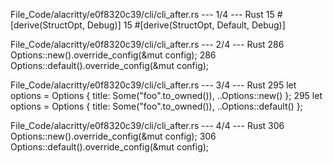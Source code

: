 File_Code/alacritty/e0f8320c39/cli/cli_after.rs --- 1/4 --- Rust
15 #[derive(StructOpt, Debug)]                                                                                                                               15 #[derive(StructOpt, Default, Debug)]

File_Code/alacritty/e0f8320c39/cli/cli_after.rs --- 2/4 --- Rust
286         Options::new().override_config(&mut config);                                                                                                     286         Options::default().override_config(&mut config);

File_Code/alacritty/e0f8320c39/cli/cli_after.rs --- 3/4 --- Rust
295         let options = Options { title: Some("foo".to_owned()), ..Options::new() };                                                                       295         let options = Options { title: Some("foo".to_owned()), ..Options::default() };

File_Code/alacritty/e0f8320c39/cli/cli_after.rs --- 4/4 --- Rust
306         Options::new().override_config(&mut config);                                                                                                     306         Options::default().override_config(&mut config);

